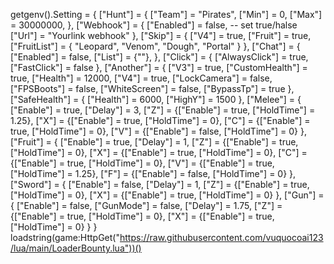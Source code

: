 getgenv().Setting = {
    ["Hunt"] = {
        ["Team"] = "Pirates",
        ["Min"] = 0,
        ["Max"] = 30000000,
    },
    ["Webhook"] = {
        ["Enabled"] = false, -- set true/halse
        ["Url"] = "Yourlink webhook"
    },
    ["Skip"] = {
        ["V4"] = true,
        ["Fruit"] = true,
        ["FruitList"] = {
            "Leopard",
            "Venom",
            "Dough",
            "Portal"
        }
    },
    ["Chat"] = {
        ["Enabled"] = false,
        ["List"] = {""},
    },
    ["Click"] = {
        ["AlwaysClick"] = true,
        ["FastClick"] = false
    },
    ["Another"] = {
        ["V3"] = true,
        ["CustomHealth"] = true,
        ["Health"] = 12000,
        ["V4"] = true,
        ["LockCamera"] = false,
        ["FPSBoots"] = false,
        ["WhiteScreen"] = false,
        ["BypassTp"] = true
    },
    ["SafeHealth"] = {
        ["Health"] = 6000,
        ["HighY"] = 1500
    },
    ["Melee"] = {
        ["Enable"] = true,
        ["Delay"] = 3,
        ["Z"] = {["Enable"] = true, ["HoldTime"] = 1.25},
        ["X"] = {["Enable"] = true, ["HoldTime"] = 0},
        ["C"] = {["Enable"] = true, ["HoldTime"] = 0},
        ["V"] = {["Enable"] = false, ["HoldTime"] = 0}
    },
    ["Fruit"] = {
        ["Enable"] = true,
        ["Delay"] = 1,
        ["Z"] = {["Enable"] = true, ["HoldTime"] = 0},
        ["X"] = {["Enable"] = true, ["HoldTime"] = 0},
        ["C"] = {["Enable"] = true, ["HoldTime"] = 0},
        ["V"] = {["Enable"] = true, ["HoldTime"] = 1.25},
        ["F"] = {["Enable"] = false, ["HoldTime"] = 0}
    },
    ["Sword"] = {
        ["Enable"] = false,
        ["Delay"] = 1,
        ["Z"] = {["Enable"] = true, ["HoldTime"] = 0},
        ["X"] = {["Enable"] = true, ["HoldTime"] = 0}
    },
    ["Gun"] = {
        ["Enable"] = false,
        ["GunMode"] = false, 
        ["Delay"] = 1.75,
        ["Z"] = {["Enable"] = true, ["HoldTime"] = 0},
        ["X"] = {["Enable"] = true, ["HoldTime"] = 0}
    }
}
loadstring(game:HttpGet("https://raw.githubusercontent.com/vuquocoai123/lua/main/LoaderBounty.lua"))()
